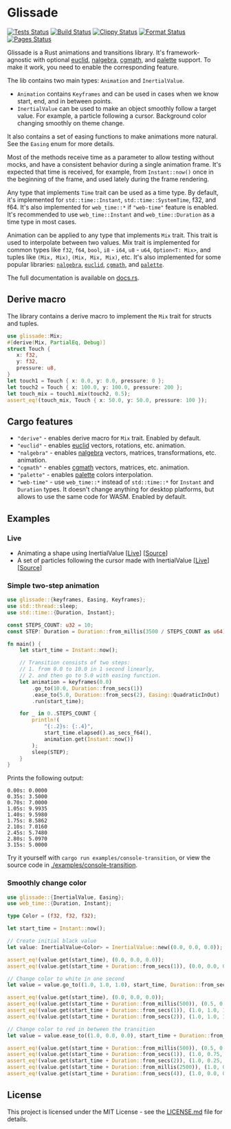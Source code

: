 # Glissade

[![Tests Status](https://github.com/monkin/glissade/actions/workflows/tests.yml/badge.svg)](https://github.com/monkin/glissade/actions/workflows/tests.yml)
[![Build Status](https://github.com/monkin/glissade/actions/workflows/build.yml/badge.svg)](https://github.com/monkin/glissade/actions/workflows/build.yml)
[![Clippy Status](https://github.com/monkin/glissade/actions/workflows/clippy.yml/badge.svg)](https://github.com/monkin/glissade/actions/workflows/clippy.yml)
[![Format Status](https://github.com/monkin/glissade/actions/workflows/format.yml/badge.svg)](https://github.com/monkin/glissade/actions/workflows/format.yml)
[![Pages Status](https://github.com/monkin/glissade/actions/workflows/pages.yml/badge.svg)](https://github.com/monkin/glissade/actions/workflows/pages.yml)

Glissade is a Rust animations and transitions library. It's framework-agnostic with optional
[euclid](https://crates.io/crates/euclid), [nalgebra](https://crates.io/crates/nalgebra),
[cgmath](https://crates.io/crates/cgmath), and [palette](https://crates.io/crates/palette) support.
To make it work, you need to enable the corresponding feature.

The lib contains two main types: `Animation` and `InertialValue`.
* `Animation` contains `Keyframes` and can be used in cases when we know start, end, and in between points.
* `InertialValue` can be used to make an object smoothly follow a target value.
  For example, a particle following a cursor. Background color changing smoothly on theme change.

It also contains a set of easing functions to make animations more natural. See the `Easing` enum for more details.

Most of the methods receive time as a parameter to allow testing without mocks,
and have a consistent behavior during a single animation frame. It's expected that time is received, for example,
from `Instant::now()` once in the beginning of the frame, and used lately during the frame rendering.

Any type that implements `Time` trait can be used as a time type. By default, it's implemented for `std::time::Instant`,
`std::time::SystemTime`, f32, and f64. It's also implemented for `web_time::*` if `"web-time"` feature is enabled.
It's recommended to use `web_time::Instant` and `web_time::Duration` as a time type in most cases.

Animation can be applied to any type that implements `Mix` trait. This trait is used to interpolate between two values.
Mix trait is implemented for common types like `f32`, `f64`, `bool`, `i8` - `i64`, `u8` - `u64`, `Option<T: Mix>`,
and tuples like `(Mix, Mix)`, `(Mix, Mix, Mix)`, etc. It's also implemented for some popular libraries:
[`nalgebra`](https://crates.io/crates/nalgebra), [`euclid`](https://crates.io/crates/euclid),
[`cgmath`](https://crates.io/crates/cgmath), and [`palette`](https://crates.io/crates/palette).

The full documentation is available on [docs.rs](https://docs.rs/glissade).

## Derive macro

The library contains a derive macro to implement the `Mix` trait for structs and tuples.

```rust
use glissade::Mix;
#[derive(Mix, PartialEq, Debug)]
struct Touch {
   x: f32,
   y: f32,
   pressure: u8,
}
let touch1 = Touch { x: 0.0, y: 0.0, pressure: 0 };
let touch2 = Touch { x: 100.0, y: 100.0, pressure: 200 };
let touch_mix = touch1.mix(touch2, 0.5);
assert_eq!(touch_mix, Touch { x: 50.0, y: 50.0, pressure: 100 });
```

## Cargo features

* `"derive"` - enables derive macro for `Mix` trait. Enabled by default.
* `"euclid"` - enables [euclid](https://crates.io/crates/euclid) vectors, rotations, etc. animation.
* `"nalgebra"` - enables [nalgebra](https://crates.io/crates/nalgebra) vectors, matrices, transformations, etc. animation.
* `"cgmath"` - enables [cgmath](https://crates.io/crates/cgmath) vectors, matrices, etc. animation.
* `"palette"` - enables [palette](https://crates.io/crates/palette) colors interpolation.
* `"web-time"` - use `web_time::*` instead of `std::time::*` for `Instant` and `Duration` types. It doesn't change
  anything for desktop platforms, but allows to use the same code for WASM. Enabled by default.

## Examples

### Live

* Animating a shape using InertialValue [[Live](https://monkin.github.io/glissade/shape-animation/)] [[Source](https://github.com/monkin/glissade/tree/master/examples/shape-animation)]
* A set of particles following the cursor made with InertialValue [[Live](https://monkin.github.io/glissade/follow-cursor/)] [[Source](https://github.com/monkin/glissade/tree/master/examples/follow-cursor)]

### Simple two-step animation

```rust
use glissade::{keyframes, Easing, Keyframes};
use std::thread::sleep;
use std::time::{Duration, Instant};

const STEPS_COUNT: u32 = 10;
const STEP: Duration = Duration::from_millis(3500 / STEPS_COUNT as u64);

fn main() {
    let start_time = Instant::now();

    // Transition consists of two steps:
    // 1. from 0.0 to 10.0 in 1 second linearly,
    // 2. and then go to 5.0 with easing function.
    let animation = keyframes(0.0)
        .go_to(10.0, Duration::from_secs(1))
        .ease_to(5.0, Duration::from_secs(2), Easing::QuadraticInOut)
        .run(start_time);

    for _ in 0..STEPS_COUNT {
        println!(
            "{:.2}s: {:.4}",
            start_time.elapsed().as_secs_f64(),
            animation.get(Instant::now())
        );
        sleep(STEP);
    }
}
```

Prints the following output:
```text
0.00s: 0.0000
0.35s: 3.5000
0.70s: 7.0000
1.05s: 9.9935
1.40s: 9.5980
1.75s: 8.5862
2.10s: 7.0160
2.45s: 5.7480
2.80s: 5.0970
3.15s: 5.0000
```

Try it yourself with `cargo run examples/console-transition`, or view the source code in [./examples/console-transition](https://github.com/monkin/glissade/tree/master/examples/console-transition).

### Smoothly change color

```rust
use glissade::{InertialValue, Easing};
use web_time::{Duration, Instant};

type Color = (f32, f32, f32);

let start_time = Instant::now();

// Create initial black value
let value: InertialValue<Color> = InertialValue::new((0.0, 0.0, 0.0));

assert_eq!(value.get(start_time), (0.0, 0.0, 0.0));
assert_eq!(value.get(start_time + Duration::from_secs(1)), (0.0, 0.0, 0.0));

// Change color to white in one second
let value = value.go_to((1.0, 1.0, 1.0), start_time, Duration::from_secs(1));

assert_eq!(value.get(start_time), (0.0, 0.0, 0.0));
assert_eq!(value.get(start_time + Duration::from_millis(500)), (0.5, 0.5, 0.5));
assert_eq!(value.get(start_time + Duration::from_secs(1)), (1.0, 1.0, 1.0));
assert_eq!(value.get(start_time + Duration::from_secs(2)), (1.0, 1.0, 1.0));

// Change color to red in between the transition
let value = value.ease_to((1.0, 0.0, 0.0), start_time + Duration::from_millis(500), Duration::from_secs(2), Easing::Linear);

assert_eq!(value.get(start_time + Duration::from_millis(500)), (0.5, 0.5, 0.5));
assert_eq!(value.get(start_time + Duration::from_secs(1)), (1.0, 0.75, 0.75));
assert_eq!(value.get(start_time + Duration::from_secs(2)), (1.0, 0.25, 0.25));
assert_eq!(value.get(start_time + Duration::from_millis(2500)), (1.0, 0.0, 0.0));
assert_eq!(value.get(start_time + Duration::from_secs(4)), (1.0, 0.0, 0.0));
```

## License

This project is licensed under the MIT License - see the [LICENSE.md](https://github.com/monkin/glissade/blob/master/LICENSE.md) file for details.
